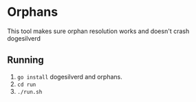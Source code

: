 # Orphans
This tool makes sure orphan resolution works and doesn't crash dogesilverd

## Running
 1. `go install` dogesilverd and orphans.
 2. `cd run`
 3. `./run.sh`


